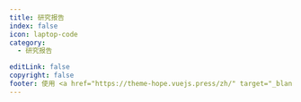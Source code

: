 ```yaml
---
title: 研究报告
index: false
icon: laptop-code
category:
  - 研究报告

editLink: false
copyright: false
footer: 使用 <a href="https://theme-hope.vuejs.press/zh/" target="_blank">VuePress Theme Hope</a> 主题 | MIT 协议, 版权所有 © 2019-至今 Mr.Hope
---
```

<Catalog />